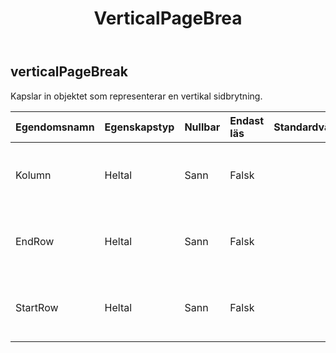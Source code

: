 ﻿---
title: VerticalPageBrea
second_title: Aspose.Cells Cloud Documen
type: docs
url: /sv/specification/model/verticalpagebreak/
description: "Aspose.Cells Molnmodellspecifikation: VerticalPageBreak. Hantera enkelt Excel och andra kalkylarksdokument med funktioner som att öppna, generera, redigera, dela, slå samman, jämföra och konvertera"
kwords: Excel, Office, Kalkylblad, Cloud REST API, VerticalPageBreak
weight: 50
---
## **verticalPageBreak**

 Kapslar in objektet som representerar en vertikal sidbrytning.

| Egendomsnamn| Egenskapstyp| Nullbar| Endast läs| Standardvärde| Beskrivning|
|:- |:- |:- |:- |:- |:- |
| Kolumn| Heltal| Sann| Falsk|| Hämtar kolumnindex för den vertikala sidbrytningen.|
| EndRow| Heltal| Sann| Falsk|| Hämtar slutradens index för den vertikala sidbrytningen.|
| StartRow| Heltal| Sann| Falsk|| Hämtar startradindex för den vertikala sidbrytningen.|

